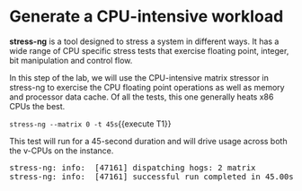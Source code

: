 # Generate a CPU-intensive workload

**stress-ng** is a tool designed to stress a system in different ways. It has a wide range of CPU specific stress tests that exercise floating point, integer, bit manipulation and control flow.

In this step of the lab, we will use the CPU-intensive matrix stressor in stress-ng to exercise the CPU floating point operations as well as memory and processor data cache. Of all the tests, this one generally heats x86 CPUs the best.

`stress-ng --matrix 0 -t 45s`{{execute T1}}

This test will run for a 45-second duration and will drive usage across both the v-CPUs on the instance.

<pre class="file">
stress-ng: info:  [47161] dispatching hogs: 2 matrix
stress-ng: info:  [47161] successful run completed in 45.00s
</pre>
